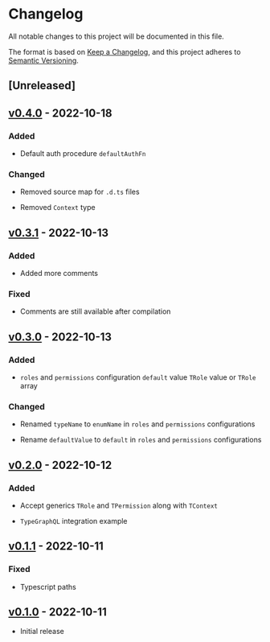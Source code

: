 <!-- markdownlint-disable MD024 -->

# Changelog

All notable changes to this project will be documented in this file.

The format is based on [Keep a Changelog](https://keepachangelog.com/en/1.0.0/),
and this project adheres to [Semantic Versioning](https://semver.org/spec/v2.0.0.html).

## [Unreleased]

## [v0.4.0](https://github.com/carlocorradini/graphql-auth-directive/releases/tag/v0.4.0) - 2022-10-18

### Added

- Default auth procedure `defaultAuthFn`

### Changed

- Removed source map for `.d.ts` files

- Removed `Context` type

## [v0.3.1](https://github.com/carlocorradini/graphql-auth-directive/releases/tag/v0.3.1) - 2022-10-13

### Added

- Added more comments

### Fixed

- Comments are still available after compilation

## [v0.3.0](https://github.com/carlocorradini/graphql-auth-directive/releases/tag/v0.3.0) - 2022-10-13

### Added

- `roles` and `permissions` configuration `default` value `TRole` value or `TRole` array

### Changed

- Renamed `typeName` to `enumName` in `roles` and `permissions` configurations

- Rename `defaultValue` to `default` in `roles` and `permissions` configurations

## [v0.2.0](https://github.com/carlocorradini/graphql-auth-directive/releases/tag/v0.2.0) - 2022-10-12

### Added

- Accept generics `TRole` and `TPermission` along with `TContext`

- `TypeGraphQL` integration example

## [v0.1.1](https://github.com/carlocorradini/graphql-auth-directive/releases/tag/v0.1.1) - 2022-10-11

### Fixed

- Typescript paths

## [v0.1.0](https://github.com/carlocorradini/graphql-auth-directive/releases/tag/v0.1.0) - 2022-10-11

- Initial release
